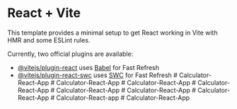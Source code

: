# React + Vite

This template provides a minimal setup to get React working in Vite with HMR and some ESLint rules.

Currently, two official plugins are available:

- [@vitejs/plugin-react](https://github.com/vitejs/vite-plugin-react/blob/main/packages/plugin-react/README.md) uses [Babel](https://babeljs.io/) for Fast Refresh
- [@vitejs/plugin-react-swc](https://github.com/vitejs/vite-plugin-react-swc) uses [SWC](https://swc.rs/) for Fast Refresh
#   C a l c u l a t o r - R e a c t - A p p  
 #   C a l c u l a t o r - R e a c t - A p p  
 #   C a l c u l a t o r - R e a c t - A p p  
 #   C a l c u l a t o r - R e a c t - A p p  
 #   C a l c u l a t o r - R e a c t - A p p  
 #   C a l c u l a t o r - R e a c t - A p p  
 #   C a l c u l a t o r - R e a c t - A p p  
 #   C a l c u l a t o r - R e a c t - a p p  
 #   C a l c u l a t o r - R e a c t - A p p  
 